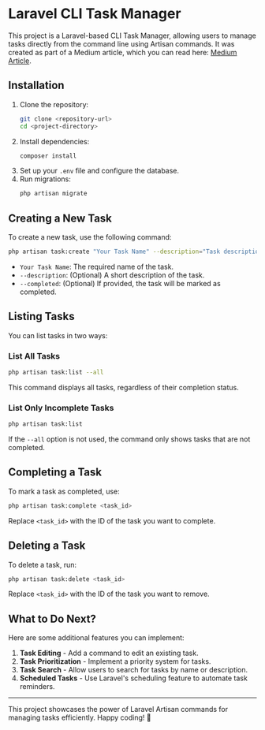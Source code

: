 # Laravel CLI Task Manager

This project is a Laravel-based CLI Task Manager, allowing users to manage tasks directly from the command line using Artisan commands. It was created as part of a Medium article, which you can read here: [Medium Article](<YOUR_MEDIUM_ARTICLE_LINK_HERE>).

## Installation

1. Clone the repository:
   ```sh
   git clone <repository-url>
   cd <project-directory>
   ```
2. Install dependencies:
   ```sh
   composer install
   ```
3. Set up your `.env` file and configure the database.
4. Run migrations:
   ```sh
   php artisan migrate
   ```

## Creating a New Task

To create a new task, use the following command:
```sh
php artisan task:create "Your Task Name" --description="Task description" --completed
```
- `Your Task Name`: The required name of the task.
- `--description`: (Optional) A short description of the task.
- `--completed`: (Optional) If provided, the task will be marked as completed.

## Listing Tasks

You can list tasks in two ways:

### List All Tasks
```sh
php artisan task:list --all
```
This command displays all tasks, regardless of their completion status.

### List Only Incomplete Tasks
```sh
php artisan task:list
```
If the `--all` option is not used, the command only shows tasks that are not completed.

## Completing a Task

To mark a task as completed, use:
```sh
php artisan task:complete <task_id>
```
Replace `<task_id>` with the ID of the task you want to complete.

## Deleting a Task

To delete a task, run:
```sh
php artisan task:delete <task_id>
```
Replace `<task_id>` with the ID of the task you want to remove.

## What to Do Next?
Here are some additional features you can implement:
1. **Task Editing** - Add a command to edit an existing task.
2. **Task Prioritization** - Implement a priority system for tasks.
3. **Task Search** - Allow users to search for tasks by name or description.
4. **Scheduled Tasks** - Use Laravel's scheduling feature to automate task reminders.

---
This project showcases the power of Laravel Artisan commands for managing tasks efficiently. Happy coding! 🚀
